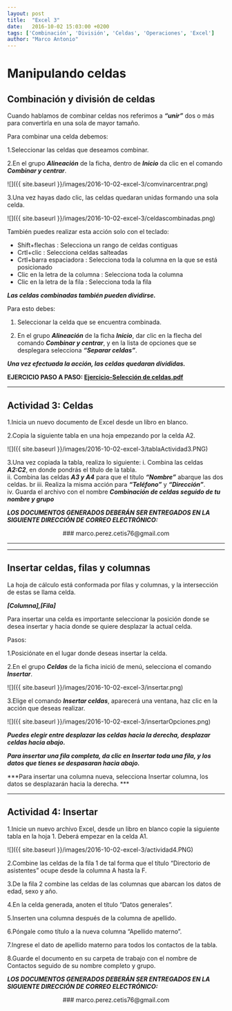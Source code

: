 ```yaml
---
layout: post
title:  "Excel 3"
date:   2016-10-02 15:03:00 +0200
tags: ['Combinación', 'División', 'Celdas', 'Operaciones', 'Excel']
author: "Marco Antonio"
---
```


# Manipulando celdas

## Combinación y división de celdas

Cuando hablamos de combinar celdas nos referimos a ***“unir”*** dos o más para convertirla en una sola de mayor tamaño.

Para combinar una celda debemos:

1.Seleccionar las celdas que deseamos combinar.
    
2.En el grupo ***Alineación*** de la ficha, dentro de ***Inicio*** da clic en el comando ***Combinar y centrar***.

![]({{ site.baseurl }}/images/2016-10-02-excel-3/comvinarcentrar.png)

3.Una vez hayas dado clic, las celdas quedaran unidas formando una sola celda.

![]({{ site.baseurl }}/images/2016-10-02-excel-3/celdascombinadas.png)


También puedes realizar esta acción solo con el teclado:

+ Shift+flechas
    : Selecciona un rango de celdas contiguas
+ Crtl+clic
    : Selecciona celdas salteadas
+ Crtl+barra espaciadora
    : Selecciona toda la columna en la que se está posicionado
+ Clic en la letra de la columna
    : Selecciona toda la columna
+ Clic en la letra de la fila
    : Selecciona toda la fila

***Las celdas combinadas también pueden dividirse.***

Para esto debes:

1. Seleccionar la celda que se encuentra combinada.

2. En el grupo ***Alineación*** de la ficha ***Inicio***, dar clic en la flecha del comando ***Combinar y centrar***, y en la lista de opciones que se desplegara selecciona ***“Separar celdas”***.

***Una vez efectuada la acción, las celdas quedaran divididas.***

**EJERCICIO PASO A PASO: [Ejercicio-Selección de celdas.pdf](https://github.com/marcoC76/tics76/blob/gh-pages/Ejercicio-slecciondeceldas.pdf)**

***

## Actividad 3: Celdas

1.Inicia un nuevo documento de Excel desde un libro en blanco.

2.Copia la siguiente tabla en una hoja empezando por la celda A2.

![]({{ site.baseurl }}/images/2016-10-02-excel-3/tablaActividad3.PNG)

3.Una vez copiada la tabla, realiza lo siguiente:
    i. Combina las celdas ***A2:C2***, en donde pondrás el título de la tabla. <br>
    ii. Combina las celdas ***A3 y A4*** para que el título ***“Nombre”*** abarque las dos celdas. br
    iii. Realiza la misma acción para ***“Teléfono”*** y ***“Dirección”***. <br>
    iv. Guarda el archivo con el nombre ***Combinación de celdas seguido de tu nombre y grupo*** <br>


***LOS DOCUMENTOS GENERADOS DEBERÁN SER ENTREGADOS EN LA SIGUIENTE DIRECCIÓN DE CORREO ELECTRÓNICO:*** <br>
<center>
### marco.perez.cetis76@gmail.com
</center>

***
***

## Insertar celdas, filas y columnas

La hoja de cálculo está conformada por filas y columnas, y la intersección de estas se llama celda.

___\[Columna\],\[Fila\]___

Para insertar una celda es importante seleccionar la posición donde se desea insertar  y hacia donde se quiere desplazar la actual celda.

Pasos:

1.Posiciónate en el lugar donde deseas insertar la celda.

2.En el grupo ***Celdas*** de la ficha inició de menú, selecciona el comando ***Insertar***.

![]({{ site.baseurl }}/images/2016-10-02-excel-3/insertar.png)

3.Elige el comando ***Insertar celdas***, aparecerá una ventana, haz clic en la acción que deseas realizar.

![]({{ site.baseurl }}/images/2016-10-02-excel-3/insertarOpciones.png)

***Puedes elegir entre desplazar las celdas hacia la derecha,  desplazar celdas hacia abajo.***

***Para insertar una fila completa, da clic en Insertar toda una fila, y los datos que tienes se despasaran hacia abajo.***

***Para insertar una columna nueva, selecciona Insertar columna, los datos se desplazarán hacia la derecha. ***

***

## Actividad 4: Insertar

1.Inicie un nuevo archivo Excel, desde un libro en blanco copie la siguiente tabla en la hoja 1. Deberá empezar en la celda A1.

![]({{ site.baseurl }}/images/2016-10-02-excel-3/actividad4.PNG)

2.Combine las celdas  de la fila 1 de tal forma que el título “Directorio de asistentes” ocupe desde la columna A hasta la F.

3.De la fila 2 combine las celdas de las columnas que abarcan los datos de edad, sexo y año.

4.En la celda generada, anoten el título “Datos generales”.

5.Inserten una columna después de la columna de apellido.

6.Póngale como título a la nueva columna “Apellido materno”.

7.Ingrese el dato de apellido materno para todos los contactos de la tabla.

8.Guarde el documento en su carpeta de trabajo con el nombre de Contactos seguido de su nombre completo y grupo.

***LOS DOCUMENTOS GENERADOS DEBERÁN SER ENTREGADOS EN LA SIGUIENTE DIRECCIÓN DE CORREO ELECTRÓNICO:*** <br>
<center>
### marco.perez.cetis76@gmail.com
</center>


